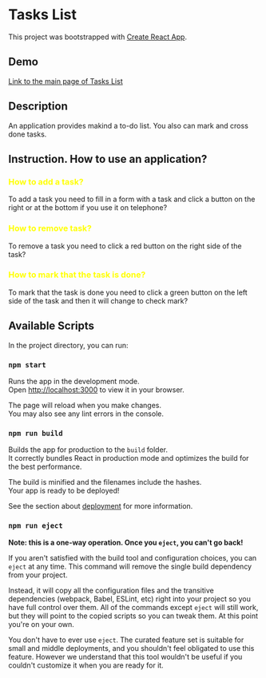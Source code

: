 # Tasks List

This project was bootstrapped with [Create React App](https://sofyahreksoftware.github.io/react_to-do-list/).

## Demo
[Link to the main page of Tasks List](https://sofyahreksoftware.github.io/react_to-do-list/)
## Description

An application provides makind a to-do list. You also can mark and cross done tasks.

## Instruction. How to use an application?

### <span style="color:yellow;">How to add a task?</span>

To add a task you need to fill in a form with a task and click a button on the right or at the bottom if you use it on telephone?

### <span style="color:yellow;">How to remove task?</span>

To remove a task you need to click a red button on the right side of the task?

### <span style="color:yellow;">How to mark that the task is done?</span>

To mark that the task is done you need to click a green button on the left side of the task and then it will change to check mark?

## Available Scripts

In the project directory, you can run:

### `npm start`

Runs the app in the development mode.\
Open [http://localhost:3000](http://localhost:3000) to view it in your browser.

The page will reload when you make changes.\
You may also see any lint errors in the console.

### `npm run build`

Builds the app for production to the `build` folder.\
It correctly bundles React in production mode and optimizes the build for the best performance.

The build is minified and the filenames include the hashes.\
Your app is ready to be deployed!

See the section about [deployment](https://facebook.github.io/create-react-app/docs/deployment) for more information.

### `npm run eject`

**Note: this is a one-way operation. Once you `eject`, you can't go back!**

If you aren't satisfied with the build tool and configuration choices, you can `eject` at any time. This command will remove the single build dependency from your project.

Instead, it will copy all the configuration files and the transitive dependencies (webpack, Babel, ESLint, etc) right into your project so you have full control over them. All of the commands except `eject` will still work, but they will point to the copied scripts so you can tweak them. At this point you're on your own.

You don't have to ever use `eject`. The curated feature set is suitable for small and middle deployments, and you shouldn't feel obligated to use this feature. However we understand that this tool wouldn't be useful if you couldn't customize it when you are ready for it.

